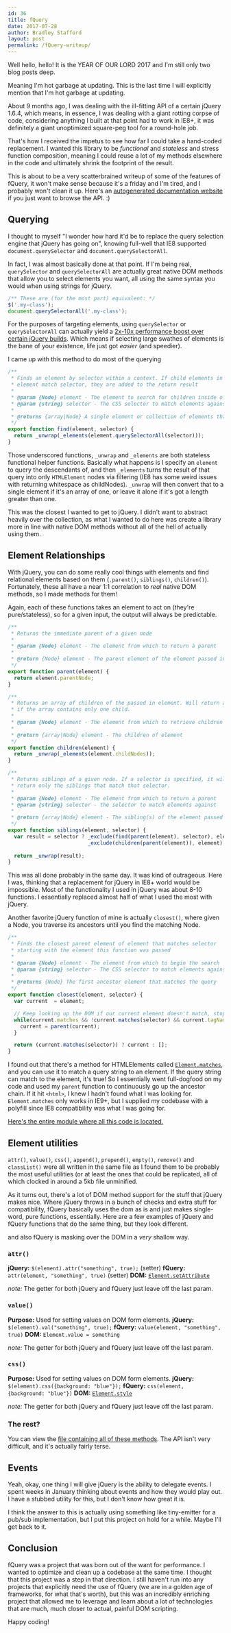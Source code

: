 ```yaml
---
id: 36
title: fQuery
date: 2017-07-28
author: Bradley Stafford
layout: post
permalink: /fQuery-writeup/
---
```


Well hello, hello! It is the YEAR OF OUR LORD 2017 and I'm still only two blog posts deep. 

Meaning I'm hot garbage at updating. This is the last time I will explicitly mention that I'm hot garbage at updating. 

About 9 months ago, I was dealing with the ill-fitting API of a certain jQuery 1.6.4, which means, in essence, I was dealing with a giant rotting corpse of code, considering anything I built at that point had to work in IE8+, it was definitely a giant unoptimized square-peg tool for a round-hole job. 

That's how I received the impetus to see how far I could take a hand-coded replacement. I wanted this library to be _functional_ and _stateless_ and stress function composition, meaning I could reuse a lot of my methods elsewhere in the code and ultimately shrink the footprint of the result. 

This is about to be a very scatterbrained writeup of some of the features of fQuery, it won't make sense because it's a friday and I'm tired, and I probably won't clean it up. Here's an [autogenerated documentation website](https://morklympious.github.io/fQuery/) if you just want to browse the API. :)

<!--more-->

## Querying

I thought to myself "I wonder how hard it'd be to replace the query selection engine that jQuery has going on", knowing full-well that IE8 supported `document.querySelector` and `document.querySelectorAll`. 

In fact, I was almost basically done at that point. If I'm being real, `querySelector` and `querySelectorAll` are actually great native DOM methods that allow you to select elements you want, all using the same syntax you would when using strings for jQuery. 

```js
/** These are (for the most part) equivalent: */ 
$('.my-class');
document.querySelectorAll('.my-class');
```

For the purposes of targeting elements, using `querySelector` or `querySelectorAll` can actually yield a [2x-10x performance boost over certain jQuery builds](https://jsperf.com/jquery-vs-document-queryselector). Which means if selecting large swathes of elements is the bane of your existence, life just got _easier_ (and speedier).

I came up with this method to do most of the querying

```js
/**
 * Finds an element by selector within a context. If child elements in 
 * element match selector, they are added to the return result
 * 
 * @param {Node} element - The element to search for children inside of
 * @param {string} selector - The CSS selector to match elements against
 * 
 * @returns {array|Node} A single element or collection of elements that match the query
 */
export function find(element, selector) {
  return _unwrap(_elements(element.querySelectorAll(selector)));
}
```

Those underscored functions, `_unwrap` and `_elements` are both stateless functional helper functions. Basically what happens is I specify an `element` to query the descendants of, and then `_elements` turns the result of that query into only `HTMLElement` nodes via filtering (IE8 has some weird issues with returning whitespace as childNodes). `_unwrap` will then convert that to a single element if it's an array of one, or leave it alone if it's got a length greater than one. 

This was the closest I wanted to get to jQuery. I didn't want to abstract heavily over the collection, as what I wanted to do here was create a library more in line with native DOM methods without all of the hell of actually using them. 

## Element Relationships

With jQuery, you can do some really cool things with elements and find relational elements based on them (`.parent()`, `siblings()`, `children()`). Fortunately, these all have a near 1:1 correlation to _real_ native DOM methods, so I made methods for them!

Again, each of these functions takes an element to act on (they're pure/stateless), so for a given input, the output will always be predictable. 

```js
/**
 * Returns the immediate parent of a given node
 * 
 * @param {Node} element - The element from which to return a parent
 * 
 * @return {Node} element - The parent element of the element passed in
 */
export function parent(element) {
  return element.parentNode;
}

/**
 * Returns an array of children of the passed in element. Will return a single element
 * if the array contains only one child. 
 * 
 * @param {Node} element - The element from which to retrieve children
 * 
 * @return {array|Node} element - The children of element
 */
export function children(element) {
  return _unwrap(_elements(element.childNodes));
}

/**
 * Returns siblings of a given node. If a selector is specified, it will
 * return only the siblings that match that selector. 
 * 
 * @param {Node} element - The element from which to return a parent
 * @param {string} selector - the selector to match elements against
 * 
 * @return {array|Node} element - The sibling(s) of the element passed in. 
 */
export function siblings(element, selector) {
  var result = selector ? _exclude(find(parent(element), selector), element) :
                          _exclude(children(parent(element)), element);
  
  return _unwrap(result);
}
```

This was all done probably in the same day. It was kind of outrageous. Here I was, thinking that a replacement for jQuery in IE8+ world would be impossible. Most of the functionality I used in jQuery was about 8-10 functions. I essentially replaced almost half of what I used the most with jQuery. 

Another favorite jQuery function of mine is actually `closest()`, where given a Node, you traverse its ancestors until you find the matching Node. 

```js
/**
 * Finds the closest parent element of element that matches selector
 * starting with the element this function was passed
 * 
 * @param {Node} element - The element from which to begin the search
 * @param {string} selector - The CSS selector to match elements against
 * 
 * @returns {Node} The first ancestor element that matches the query
 */
export function closest(element, selector) {
  var current  = element;

  // Keep looking up the DOM if our current element doesn't match, stop at <html>
  while(current.matches && !current.matches(selector) && current.tagName !== "HTML") {
    current = parent(current);
  }

  return (current.matches(selector)) ? current : [];
}
```

I found out that there's a method for HTMLElements called [`Element.matches`](https://developer.mozilla.org/en-US/docs/Web/API/Element/matches), and you can use it to match a query string to an element. If the query string can match to the element, it's true! So I essentially went full-dogfood on my code and used my `parent` function to continuously go up the ancestor chain. If it hit `<html>`, I knew I hadn't found what I was looking for. `Element.matches` only works in IE9+, but I supplied my codebase with a polyfill since IE8 compatibility was what I was going for. 

[Here's the entire module where all this code is located.](https://github.com/Morklympious/fQuery/blob/master/src/js/dom.js)

## Element utilities

`attr()`, `value()`, `css()`, `append()`, `prepend()`, `empty()`, `remove()` and `classList()` were all written in the same file as I found them to be probably the most useful utilities (or at least the ones that could be replicated, all of which clocked in around a 5kb file unminified. 

As it turns out, there's a lot of DOM method support for the stuff that jQuery makes nice. Where jQuery throws in a bunch of checks and extra stuff for compatibility, fQuery basically uses the dom as is and just makes single-word, pure functions, essentially. Here are a few examples of jQuery and fQuery functions that do the same thing, but they look different. 

and also fQuery is masking over the DOM in a _very_ shallow way. 

### `attr()`
__jQuery:__ `$(element).attr("something", true);` (setter)
__fQuery:__ `attr(element, "something", true)` (setter)
__DOM:__ [`Element.setAttribute`](https://developer.mozilla.org/en-US/docs/Web/API/Element/setAttribute)

_note:_ The getter for both jQuery and fQuery just leave off the last param. 

### `value()`

__Purpose:__ Used for setting values on DOM form elements.
__jQuery:__ `$(element).val("something", true);`
__fQuery:__ `value(element, "something", true)`
__DOM:__ `Element.value = something`

_note:_ The getter for both jQuery and fQuery just leave off the last param. 

### `css()`
__Purpose:__ Used for setting values on DOM form elements.
__jQuery:__ `$(element).css({background: "blue"});`
__fQuery:__ `css(element, {background: "blue"})`
__DOM:__ [`Element.style`](https://developer.mozilla.org/en-US/docs/Web/API/HTMLElement/style)

_note:_ The getter for both jQuery and fQuery just leave off the last param. 

### The rest?

You can view the [file containing all of these methods](https://github.com/Morklympious/fQuery/blob/master/src/js/element.js). The API isn't very difficult, and it's actually fairly terse. 

## Events

Yeah, okay, one thing I will give jQuery is the ability to delegate events. I spent weeks in January thinking about events and how they would play out. I have a stubbed utility for this, but I don't know how great it is. 

I think the answer to this is actually using something like tiny-emitter for a pub/sub implementation, but I put this project on hold for a while. Maybe I'll get back to it. 

## Conclusion

fQuery was a project that was born out of the want for performance. I wanted to optimize and clean up a codebase at the same time. I thought that this project was a step in that direction. I still haven't run into any projects that explicitly need the use of fQuery (we are in a golden age of frameworks, for what that's worth), but this was an incredibly enriching project that allowed me to leverage and learn about a lot of technologies that are much, much closer to actual, painful DOM scripting. 

Happy coding!
